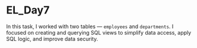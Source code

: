 # EL_Day7

In this task, I worked with two tables — `employees` and `departments`. I focused on creating and querying SQL views to simplify data access, apply SQL logic, and improve data security.
